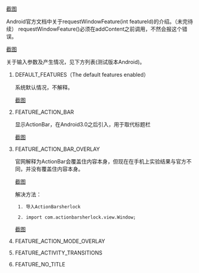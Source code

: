 [截图]({{site.url}}/assets/20150111204342.png)

Android官方文档中关于requestWindowFeature(int featureId)的介绍。（未完待续）
requestWindowFeature()必须在addContent之前调用，不然会报这个错误。

[截图]({{site.url}}/assets/20150111210342.png)

关于输入参数及产生情况，见下方列表(测试版本Android)。

1. DEFAULT_FEATURES（The default features enabled）

	系统默认情况，不解释。

	[截图]({{site.url}}/assets/S50111-205928.jpg)

2. FEATURE_ACTION_BAR

	显示ActionBar，在Android3.0之后引入，用于取代标题栏

	[截图]({{site.url}}/assets/S50111-211811.jpg)

3. FEATURE_ACTION_BAR_OVERLAY

	官网解释为ActionBar会覆盖住内容本身，但现在在手机上实验结果与官方不同，并没有覆盖住内容本身。

	[截图]({{site.url}}/assets/S50111-211811.jpg)

	解决方法：

		1. 导入ActionBarsherlock
		
		2. import com.actionbarsherlock.view.Window;

	[截图]({{site.url}}/assets/S50112-110616.jpg)

4. FEATURE_ACTION_MODE_OVERLAY
5. FEATURE_ACTIVITY_TRANSITIONS
6. FEATURE_NO_TITLE
	
